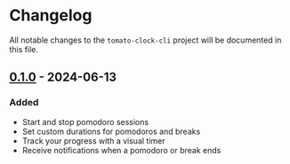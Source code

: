 # Changelog

All notable changes to the `tomato-clock-cli` project will be documented in this file.

## [0.1.0] - 2024-06-13

### Added

- Start and stop pomodoro sessions
- Set custom durations for pomodoros and breaks
- Track your progress with a visual timer
- Receive notifications when a pomodoro or break ends

[0.1.0]: https://github.com/olivierlacan/keep-a-changelog/releases/tag/v0.1.0
